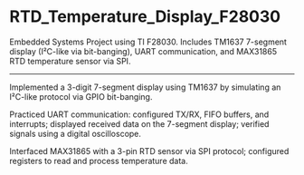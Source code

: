 # RTD_Temperature_Display_F28030
Embedded Systems Project using TI F28030. Includes TM1637 7-segment display (I²C-like via bit-banging), UART communication, and MAX31865 RTD temperature sensor via SPI.
*************************************************************************************************************************************************
Implemented a 3-digit 7-segment display using TM1637 by simulating an I²C-like protocol via GPIO bit-banging.

Practiced UART communication: configured TX/RX, FIFO buffers, and interrupts; displayed received data on the 7-segment display; verified signals using a digital oscilloscope.

Interfaced MAX31865 with a 3-pin RTD sensor via SPI protocol; configured registers to read and process temperature data.
